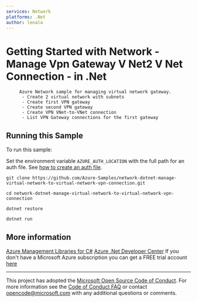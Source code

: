 ```yaml
---
services: Network
platforms: .Net
author: lenala
---
```


# Getting Started with Network - Manage Vpn Gateway V Net2 V Net Connection - in .Net #

         Azure Network sample for managing virtual network gateway.
          - Create 2 virtual network with subnets
          - Create first VPN gateway
          - Create second VPN gateway
          - Create VPN VNet-to-VNet connection
          - List VPN Gateway connections for the first gateway


## Running this Sample ##

To run this sample:

Set the environment variable `AZURE_AUTH_LOCATION` with the full path for an auth file. See [how to create an auth file](https://github.com/Azure/azure-sdk-for-net/blob/Fluent/AUTH.md).

    git clone https://github.com/Azure-Samples/network-dotnet-manage-virtual-network-to-virtual-network-vpn-connection.git

    cd network-dotnet-manage-virtual-network-to-virtual-network-vpn-connection

    dotnet restore

    dotnet run

## More information ##

[Azure Management Libraries for C#](https://github.com/Azure/azure-sdk-for-net/tree/Fluent)
[Azure .Net Developer Center](https://azure.microsoft.com/en-us/develop/net/)
If you don't have a Microsoft Azure subscription you can get a FREE trial account [here](http://go.microsoft.com/fwlink/?LinkId=330212)

---

This project has adopted the [Microsoft Open Source Code of Conduct](https://opensource.microsoft.com/codeofconduct/). For more information see the [Code of Conduct FAQ](https://opensource.microsoft.com/codeofconduct/faq/) or contact [opencode@microsoft.com](mailto:opencode@microsoft.com) with any additional questions or comments.